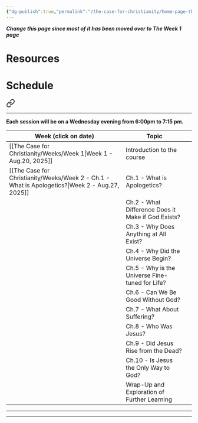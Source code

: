 ```yaml
---
{"dg-publish":true,"permalink":"/the-case-for-christianity/home-page-the-case-for-christianity/","title":"Home Page - Start Here","tags":["gardenEntry"],"dgShowToc":"true","noteIcon":""}
---
```


***Change this page since most of it has been moved over to The Week 1 page***


# Resources 


# Schedule


<div class="transclusion internal-embed is-loaded"><a class="markdown-embed-link" href="/the-case-for-christianity/schedule/" aria-label="Open link"><svg xmlns="http://www.w3.org/2000/svg" width="24" height="24" viewBox="0 0 24 24" fill="none" stroke="currentColor" stroke-width="2" stroke-linecap="round" stroke-linejoin="round" class="svg-icon lucide-link"><path d="M10 13a5 5 0 0 0 7.54.54l3-3a5 5 0 0 0-7.07-7.07l-1.72 1.71"></path><path d="M14 11a5 5 0 0 0-7.54-.54l-3 3a5 5 0 0 0 7.07 7.07l1.71-1.71"></path></svg></a><div class="markdown-embed">




---

**Each session will be on a Wednesday evening from 6:00pm to 7:15 pm.**

| Week (click on date)                                            | Topic                                              |     |
| --------------------------------------------------------------- | -------------------------------------------------- | --- |
| [[The Case for Christianity/Weeks/Week 1\|Week 1 - Aug.20, 2025]]                               | Introduction to the course                         |     |
| [[The Case for Christianity/Weeks/Week 2 - Ch.1 - What is Apologetics?\|Week 2 - Aug.27, 2025]] | Ch.1 - What is Apologetics?                        |     |
|                                                                 | Ch.2 - What Difference Does it Make if God Exists? |     |
|                                                                 | Ch.3 - Why Does Anything at All Exist?             |     |
|                                                                 | Ch.4 - Why Did the Universe Begin?                 |     |
|                                                                 | Ch.5 - Why is the Universe Fine-tuned for Life?    |     |
|                                                                 | Ch.6 - Can We Be Good Without God?                 |     |
|                                                                 | Ch.7 - What About Suffering?                       |     |
|                                                                 | Ch.8 - Who Was Jesus?                              |     |
|                                                                 | Ch.9 - Did Jesus Rise from the Dead?               |     |
|                                                                 | Ch.10 - Is Jesus the Only Way to God?              |     |
|                                                                 | Wrap-Up and Exploration of Further Learning        |     |

---

</div></div>



---

